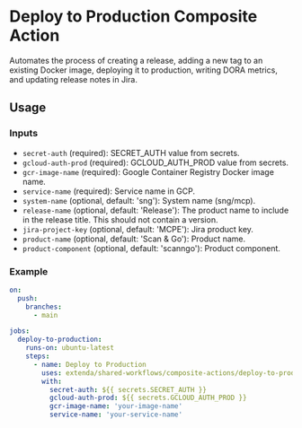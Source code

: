 # Deploy to Production Composite Action

Automates the process of creating a release, adding a new tag to an existing Docker image, deploying it to production, writing DORA metrics, and updating release notes in Jira.

## Usage

### Inputs

- `secret-auth` (required): SECRET_AUTH value from secrets.
- `gcloud-auth-prod` (required): GCLOUD_AUTH_PROD value from secrets.
- `gcr-image-name` (required): Google Container Registry Docker image name.
- `service-name` (required): Service name in GCP.
- `system-name` (optional, default: 'sng'): System name (sng/mcp).
- `release-name` (optional, default: 'Release'): The product name to include in the release title. This should not contain a version.
- `jira-project-key` (optional, default: 'MCPE'): Jira product key.
- `product-name` (optional, default: 'Scan & Go'): Product name.
- `product-component` (optional, default: 'scanngo'): Product component.

### Example

```yaml
on:
  push:
    branches:
      - main

jobs:
  deploy-to-production:
    runs-on: ubuntu-latest
    steps:
      - name: Deploy to Production
        uses: extenda/shared-workflows/composite-actions/deploy-to-production@master
        with:
          secret-auth: ${{ secrets.SECRET_AUTH }}
          gcloud-auth-prod: ${{ secrets.GCLOUD_AUTH_PROD }}
          gcr-image-name: 'your-image-name'
          service-name: 'your-service-name'